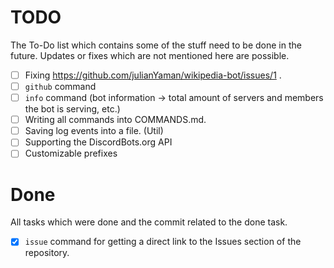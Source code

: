 # TODO

The To-Do list which contains some of the stuff need to be done in the future. 
Updates or fixes which are not mentioned here are possible.

- [ ] Fixing https://github.com/julianYaman/wikipedia-bot/issues/1 .
- [ ] ``github`` command
- [ ] ``info`` command 
(bot information -> total amount of servers and members the bot is serving, etc.)
- [ ] Writing all commands into COMMANDS.md.
- [ ] Saving log events into a file. (Util)
- [ ] Supporting the DiscordBots.org API
- [ ] Customizable prefixes

# Done
All tasks which were done and the commit related to the done task.
- [x] ``issue`` command for getting a direct link to the Issues section of the repository.
